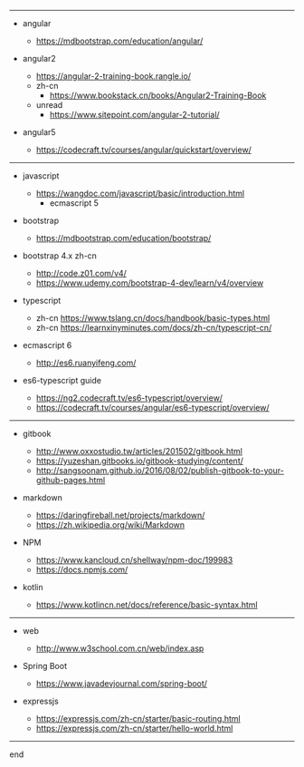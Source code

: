 
--------------------------------------------------------------------------------

- angular
  - https://mdbootstrap.com/education/angular/

- angular2
    - https://angular-2-training-book.rangle.io/
    - zh-cn 
        - https://www.bookstack.cn/books/Angular2-Training-Book
    - unread
        - https://www.sitepoint.com/angular-2-tutorial/

- angular5
    - https://codecraft.tv/courses/angular/quickstart/overview/

--------------------------------------------------------------------------------

- javascript
  - https://wangdoc.com/javascript/basic/introduction.html
    - ecmascript 5

- bootstrap
  - https://mdbootstrap.com/education/bootstrap/

- bootstrap 4.x zh-cn
  - http://code.z01.com/v4/
  - https://www.udemy.com/bootstrap-4-dev/learn/v4/overview

- typescript
  - zh-cn https://www.tslang.cn/docs/handbook/basic-types.html
  - zh-cn https://learnxinyminutes.com/docs/zh-cn/typescript-cn/

- ecmascript 6
  - http://es6.ruanyifeng.com/

- es6-typescript guide
  - https://ng2.codecraft.tv/es6-typescript/overview/
  - https://codecraft.tv/courses/angular/es6-typescript/overview/

--------------------------------------------------------------------------------

- gitbook
  - http://www.oxxostudio.tw/articles/201502/gitbook.html
  - https://yuzeshan.gitbooks.io/gitbook-studying/content/
  - http://sangsoonam.github.io/2016/08/02/publish-gitbook-to-your-github-pages.html

- markdown
  - https://daringfireball.net/projects/markdown/
  - https://zh.wikipedia.org/wiki/Markdown

- NPM
  - https://www.kancloud.cn/shellway/npm-doc/199983
  - https://docs.npmjs.com/

- kotlin
  - https://www.kotlincn.net/docs/reference/basic-syntax.html

---

- web
  - http://www.w3school.com.cn/web/index.asp

- Spring Boot
  - https://www.javadevjournal.com/spring-boot/

- expressjs
  - https://expressjs.com/zh-cn/starter/basic-routing.html
  - https://expressjs.com/zh-cn/starter/hello-world.html


--------------------------------------------------------------------------------

end
